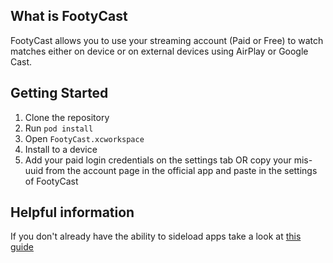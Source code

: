 ## What is FootyCast

FootyCast allows you to use your streaming account (Paid or Free) to watch matches either on device or on external devices using AirPlay or Google Cast.

## Getting Started

1. Clone the repository
2. Run `pod install`
3. Open `FootyCast.xcworkspace`
4. Install to a device
5. Add your paid login credentials on the settings tab OR copy your mis-uuid from the account page in the official app and paste in the settings of FootyCast

## Helpful information

If you don't already have the ability to sideload apps take a look at [this guide](https://9to5mac.com/2016/03/27/how-to-create-free-apple-developer-account-sideload-apps/)